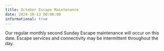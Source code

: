 ```yaml
---
title: October Escape Maintenance
date: 2024-10-13 00:00:00
informational: true
---
```


Our regular monthly second Sunday Escape maintenance will occur on this date. Escape services and connectivity may be intermittent throughout the day.
